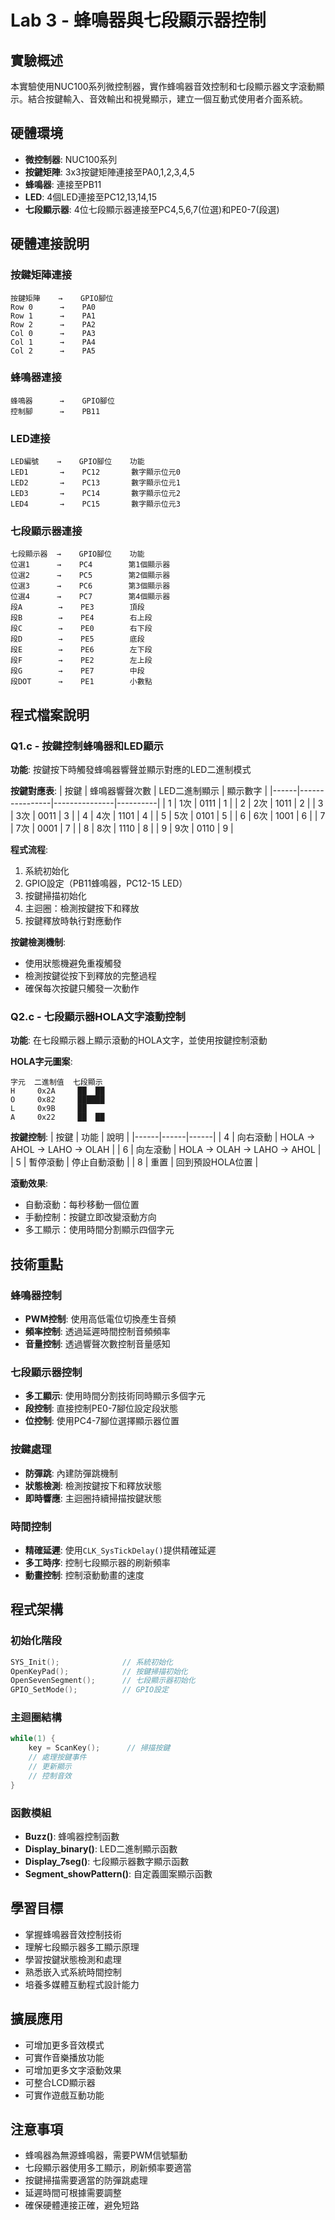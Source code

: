 # Lab 3 - 蜂鳴器與七段顯示器控制

## 實驗概述
本實驗使用NUC100系列微控制器，實作蜂鳴器音效控制和七段顯示器文字滾動顯示。結合按鍵輸入、音效輸出和視覺顯示，建立一個互動式使用者介面系統。

## 硬體環境
- **微控制器**: NUC100系列
- **按鍵矩陣**: 3x3按鍵矩陣連接至PA0,1,2,3,4,5
- **蜂鳴器**: 連接至PB11
- **LED**: 4個LED連接至PC12,13,14,15
- **七段顯示器**: 4位七段顯示器連接至PC4,5,6,7(位選)和PE0-7(段選)

## 硬體連接說明

### 按鍵矩陣連接
```
按鍵矩陣    →    GPIO腳位
Row 0      →    PA0
Row 1      →    PA1  
Row 2      →    PA2
Col 0      →    PA3
Col 1      →    PA4
Col 2      →    PA5
```

### 蜂鳴器連接
```
蜂鳴器      →    GPIO腳位
控制腳      →    PB11
```

### LED連接
```
LED編號    →    GPIO腳位    功能
LED1       →    PC12       數字顯示位元0
LED2       →    PC13       數字顯示位元1
LED3       →    PC14       數字顯示位元2
LED4       →    PC15       數字顯示位元3
```

### 七段顯示器連接
```
七段顯示器  →    GPIO腳位    功能
位選1      →    PC4        第1個顯示器
位選2      →    PC5        第2個顯示器
位選3      →    PC6        第3個顯示器
位選4      →    PC7        第4個顯示器
段A        →    PE3        頂段
段B        →    PE4        右上段
段C        →    PE0        右下段
段D        →    PE5        底段
段E        →    PE6        左下段
段F        →    PE2        左上段
段G        →    PE7        中段
段DOT      →    PE1        小數點
```

## 程式檔案說明

### Q1.c - 按鍵控制蜂鳴器和LED顯示
**功能**: 按鍵按下時觸發蜂鳴器響聲並顯示對應的LED二進制模式

**按鍵對應表**:
| 按鍵 | 蜂鳴器響聲次數 | LED二進制顯示 | 顯示數字 |
|------|----------------|---------------|----------|
| 1    | 1次            | 0111          | 1        |
| 2    | 2次            | 1011          | 2        |
| 3    | 3次            | 0011          | 3        |
| 4    | 4次            | 1101          | 4        |
| 5    | 5次            | 0101          | 5        |
| 6    | 6次            | 1001          | 6        |
| 7    | 7次            | 0001          | 7        |
| 8    | 8次            | 1110          | 8        |
| 9    | 9次            | 0110          | 9        |

**程式流程**:
1. 系統初始化
2. GPIO設定（PB11蜂鳴器，PC12-15 LED）
3. 按鍵掃描初始化
4. 主迴圈：檢測按鍵按下和釋放
5. 按鍵釋放時執行對應動作

**按鍵檢測機制**:
- 使用狀態機避免重複觸發
- 檢測按鍵從按下到釋放的完整過程
- 確保每次按鍵只觸發一次動作

### Q2.c - 七段顯示器HOLA文字滾動控制
**功能**: 在七段顯示器上顯示滾動的HOLA文字，並使用按鍵控制滾動

**HOLA字元圖案**:
```
字元  二進制值  七段顯示
H     0x2A     ██  ██
O     0x82     ██████
L     0x9B     ██
A     0x22     ██  ██
```

**按鍵控制**:
| 按鍵 | 功能 | 說明 |
|------|------|------|
| 4    | 向右滾動 | HOLA → AHOL → LAHO → OLAH |
| 6    | 向左滾動 | HOLA → OLAH → LAHO → AHOL |
| 5    | 暫停滾動 | 停止自動滾動 |
| 8    | 重置 | 回到預設HOLA位置 |

**滾動效果**:
- 自動滾動：每秒移動一個位置
- 手動控制：按鍵立即改變滾動方向
- 多工顯示：使用時間分割顯示四個字元

## 技術重點

### 蜂鳴器控制
- **PWM控制**: 使用高低電位切換產生音頻
- **頻率控制**: 透過延遲時間控制音頻頻率
- **音量控制**: 透過響聲次數控制音量感知

### 七段顯示器控制
- **多工顯示**: 使用時間分割技術同時顯示多個字元
- **段控制**: 直接控制PE0-7腳位設定段狀態
- **位控制**: 使用PC4-7腳位選擇顯示器位置

### 按鍵處理
- **防彈跳**: 內建防彈跳機制
- **狀態檢測**: 檢測按鍵按下和釋放狀態
- **即時響應**: 主迴圈持續掃描按鍵狀態

### 時間控制
- **精確延遲**: 使用`CLK_SysTickDelay()`提供精確延遲
- **多工時序**: 控制七段顯示器的刷新頻率
- **動畫控制**: 控制滾動動畫的速度

## 程式架構

### 初始化階段
```c
SYS_Init();              // 系統初始化
OpenKeyPad();            // 按鍵掃描初始化
OpenSevenSegment();      // 七段顯示器初始化
GPIO_SetMode();          // GPIO設定
```

### 主迴圈結構
```c
while(1) {
    key = ScanKey();      // 掃描按鍵
    // 處理按鍵事件
    // 更新顯示
    // 控制音效
}
```

### 函數模組
- **Buzz()**: 蜂鳴器控制函數
- **Display_binary()**: LED二進制顯示函數
- **Display_7seg()**: 七段顯示器數字顯示函數
- **Segment_showPattern()**: 自定義圖案顯示函數

## 學習目標
- 掌握蜂鳴器音效控制技術
- 理解七段顯示器多工顯示原理
- 學習按鍵狀態檢測和處理
- 熟悉嵌入式系統時間控制
- 培養多媒體互動程式設計能力

## 擴展應用
- 可增加更多音效模式
- 可實作音樂播放功能
- 可增加更多文字滾動效果
- 可整合LCD顯示器
- 可實作遊戲互動功能

## 注意事項
- 蜂鳴器為無源蜂鳴器，需要PWM信號驅動
- 七段顯示器使用多工顯示，刷新頻率要適當
- 按鍵掃描需要適當的防彈跳處理
- 延遲時間可根據需要調整
- 確保硬體連接正確，避免短路
